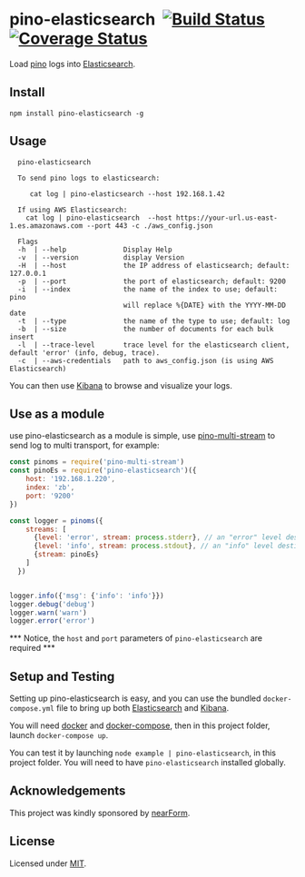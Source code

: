 # pino-elasticsearch&nbsp;&nbsp;[![Build Status](https://travis-ci.org/pinojs/pino-elasticsearch.svg)](https://travis-ci.org/pinojs/pino-elasticsearch)&nbsp;[![Coverage Status](https://coveralls.io/repos/github/pinojs/pino-elasticsearch/badge.svg?branch=master)](https://coveralls.io/github/pinojs/pino-elasticsearch?branch=master)

Load [pino](https://github.com/pinojs/pino) logs into
[Elasticsearch](https://www.elastic.co/products/elasticsearch).

## Install

```
npm install pino-elasticsearch -g
```

## Usage

```
  pino-elasticsearch

  To send pino logs to elasticsearch:

     cat log | pino-elasticsearch --host 192.168.1.42

  If using AWS Elasticsearch:
    cat log | pino-elasticsearch  --host https://your-url.us-east-1.es.amazonaws.com --port 443 -c ./aws_config.json

  Flags
  -h  | --help              Display Help
  -v  | --version           display Version
  -H  | --host              the IP address of elasticsearch; default: 127.0.0.1
  -p  | --port              the port of elasticsearch; default: 9200
  -i  | --index             the name of the index to use; default: pino
                            will replace %{DATE} with the YYYY-MM-DD date
  -t  | --type              the name of the type to use; default: log
  -b  | --size              the number of documents for each bulk insert
  -l  | --trace-level       trace level for the elasticsearch client, default 'error' (info, debug, trace).
  -c  | --aws-credentials   path to aws_config.json (is using AWS Elasticsearch)

```

You can then use [Kibana](https://www.elastic.co/products/kibana) to
browse and visualize your logs.

## Use as a module

use pino-elasticsearch as a module is simple, use [pino-multi-stream](https://www.npmjs.com/package/pino-multi-stream) to send log to multi transport, for example:

```js
const pinoms = require('pino-multi-stream')
const pinoEs = require('pino-elasticsearch')({
    host: '192.168.1.220',
    index: 'zb',
    port: '9200'
})

const logger = pinoms({
    streams: [
      {level: 'error', stream: process.stderr}, // an "error" level destination stream
      {level: 'info', stream: process.stdout}, // an "info" level destination stream
      {stream: pinoEs}
    ]
  })


logger.info({'msg': {'info': 'info'}})
logger.debug('debug')
logger.warn('warn')
logger.error('error')

```

*** Notice, the `host` and `port` parameters of `pino-elasticsearch` are required ***

## Setup and Testing

Setting up pino-elasticsearch is easy, and you can use the bundled
`docker-compose.yml` file to bring up both
[Elasticsearch](https://www.elastic.co/products/elasticsearch) and
[Kibana](https://www.elastic.co/products/kibana).

You will need [docker](https://www.docker.com/) and
[docker-compose](https://docs.docker.com/compose/), then in this project
folder, launch `docker-compose up`.

You can test it by launching `node example | pino-elasticsearch`, in
this project folder. You will need to have `pino-elasticsearch`
installed globally.

## Acknowledgements

This project was kindly sponsored by [nearForm](http://nearform.com).

## License

Licensed under [MIT](./LICENSE).
